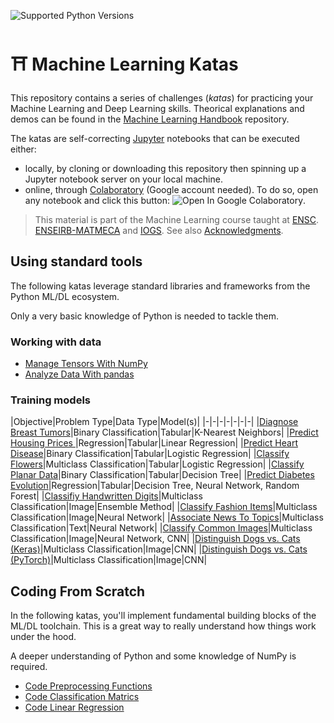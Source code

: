 ![Supported Python Versions](https://img.shields.io/badge/Python->=3.6-blue.svg?logo=python&logoColor=white)

# ⛩ Machine Learning Katas

This repository contains a series of challenges (*katas*) for practicing your Machine Learning and Deep Learning skills. Theorical explanations and demos can be found in the [Machine Learning Handbook](https://github.com/bpesquet/machine-learning-handbook) repository.

The katas are self-correcting [Jupyter](https://jupyter.org/) notebooks that can be executed either:

- locally, by cloning or downloading this repository then spinning up a Jupyter notebook server on your local machine.
- online, through [Colaboratory](https://colab.research.google.com/) (Google account needed). To do so, open any notebook and click this button: ![Open In Google Colaboratory](https://colab.research.google.com/assets/colab-badge.svg).

> This material is part of the Machine Learning course taught at [ENSC](https://ensc.bordeaux-inp.fr). [ENSEIRB-MATMECA](https://enseirb-matmeca.bordeaux-inp.fr) and [IOGS](https://www.institutoptique.fr). See also [Acknowledgments](ACKNOWLEDGMENTS.md).

## Using standard tools

The following katas leverage standard libraries and frameworks from the Python ML/DL ecosystem. 

Only a very basic knowledge of Python is needed to tackle them.

### Working with data

- [Manage Tensors With NumPy](notebooks/working_with_data/tensor_management_numpy.ipynb)
- [Analyze Data With pandas](notebooks/working_with_data/data_analysis_pandas.ipynb)

### Training models

|Objective|Problem Type|Data Type|Model(s)|
|-|-|-|-|-|-|-|
|[Diagnose Breast Tumors](notebooks/training_models/breast_cancer.ipynb)|Binary Classification|Tabular|K-Nearest Neighbors|
|[Predict Housing Prices ](notebooks/training_models/boston_housing.ipynb)|Regression|Tabular|Linear Regression|
|[Predict Heart Disease](notebooks/training_models/heart_disease.ipynb)|Binary Classification|Tabular|Logistic Regression|
|[Classify Flowers](notebooks/training_models/iris.ipynb)|Multiclass Classification|Tabular|Logistic Regression|
|[Classify Planar Data](notebooks/training_models/planar_data.ipynb)|Binary Classification|Tabular|Decision Tree|
|[Predict Diabetes Evolution](notebooks/training_models/diabetes.ipynb)|Regression|Tabular|Decision Tree, Neural Network, Random Forest|
|[Classifiy Handwritten Digits](notebooks/training_models/uci_digits.ipynb)|Multiclass Classification|Image|Ensemble Method|
|[Classify Fashion Items](notebooks/training_models/fashion_mnist.ipynb)|Multiclass Classification|Image|Neural Network|
|[Associate News To Topics](notebooks/training_models/reuters_news.ipynb)|Multiclass Classification|Text|Neural Network|
|[Classify Common Images](notebooks/training_models/cifar10.ipynb)|Multiclass Classification|Image|Neural Network, CNN|
|[Distinguish Dogs vs. Cats (Keras)](notebooks/training_models/dogs_vs_cats_keras.ipynb)|Multiclass Classification|Image|CNN|
|[Distinguish Dogs vs. Cats (PyTorch)](notebooks/training_models/dogs_vs_cats_pytorch.ipynb)|Multiclass Classification|Image|CNN|

## Coding From Scratch

In the following katas, you'll implement fundamental building blocks of the ML/DL toolchain. This is a great way to really understand how things work under the hood.

A deeper understanding of Python and some knowledge of NumPy is required.

- [Code Preprocessing Functions](notebooks/coding_from_scratch/data_preprocessing.ipynb)
- [Code Classification Matrics](notebooks/coding_from_scratch/classification_metrics.ipynb)
- [Code Linear Regression](notebooks/coding_from_scratch/linear_regression.ipynb)
